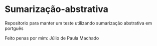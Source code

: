 # Sumarização-abstrativa
Repositorio para manter um teste utilizando sumarização abstrativa em portguês

Feito penas por mim: Júlio de Paula Machado
